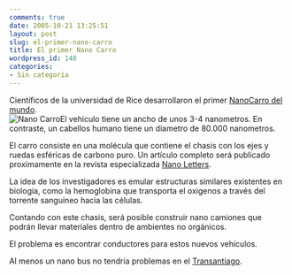 ```yaml
---
comments: true
date: 2005-10-21 13:25:51
layout: post
slug: el-primer-nano-carro
title: El primer Nano Carro
wordpress_id: 148
categories:
- Sin categoría
---
```


Científicos de la universidad de Rice desarrollaron el primer [NanoCarro del mundo](http://www.rice.edu/media/nanocar.html).  
![Nano Carro](http://www.lnds.net/images/NanoCartriangle.jpg)El vehículo tiene un ancho de unos 3-4 nanometros. En contraste, un cabellos humano tiene un diametro de 80.000 nanometros.  
  
El carro consiste en una molécula que contiene el chasis con los ejes y ruedas esféricas de carbono puro. Un artículo completo será publicado proximamente en la revista especializada [Nano Letters](http://pubs.acs.org/journals/nalefd/).

La idea de los investigadores es emular estructuras similares existentes en biología, como la hemoglobina que transporta el oxigenos a través del torrente sanguineo hacia las células.

Contando con este chasis, será posible construir nano camiones que podrán llevar materiales dentro de ambientes no orgánicos.

El problema es encontrar conductores para estos nuevos vehículos.

Al menos un nano bus no tendría problemas en el [Transantiago](http://www.lanacion.cl/prontus_noticias/site/artic/20051011/pags/20051011204836.html).



